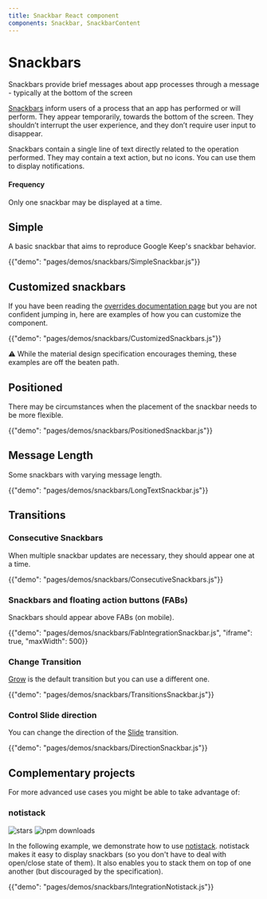 ```yaml
---
title: Snackbar React component
components: Snackbar, SnackbarContent
---
```


# Snackbars

<p class="description">Snackbars provide brief messages about app processes through a message - typically at the bottom of the screen</p>

[Snackbars](https://material.io/design/components/snackbars.html) inform users of a process that an app has performed or will perform. They appear temporarily, towards the bottom of the screen. They shouldn’t interrupt the user experience, and they don’t require user input to disappear.

Snackbars contain a single line of text directly related to the operation performed.
They may contain a text action, but no icons. You can use them to display notifications.

#### Frequency

Only one snackbar may be displayed at a time.

## Simple

A basic snackbar that aims to reproduce Google Keep's snackbar behavior.

{{"demo": "pages/demos/snackbars/SimpleSnackbar.js"}}

## Customized snackbars

If you have been reading the [overrides documentation page](/customization/overrides/)
but you are not confident jumping in, here are examples of how you can customize the component.

{{"demo": "pages/demos/snackbars/CustomizedSnackbars.js"}}

⚠️ While the material design specification encourages theming, these examples are off the beaten path.

## Positioned

There may be circumstances when the placement of the snackbar needs to be more flexible.

{{"demo": "pages/demos/snackbars/PositionedSnackbar.js"}}

## Message Length

Some snackbars with varying message length.

{{"demo": "pages/demos/snackbars/LongTextSnackbar.js"}}

## Transitions

### Consecutive Snackbars

When multiple snackbar updates are necessary, they should appear one at a time.

{{"demo": "pages/demos/snackbars/ConsecutiveSnackbars.js"}}

### Snackbars and floating action buttons (FABs)

Snackbars should appear above FABs (on mobile).

{{"demo": "pages/demos/snackbars/FabIntegrationSnackbar.js", "iframe": true, "maxWidth": 500}}

### Change Transition

[Grow](/utils/transitions/#grow) is the default transition but you can use a different one.

{{"demo": "pages/demos/snackbars/TransitionsSnackbar.js"}}

### Control Slide direction

You can change the direction of the [Slide](/utils/transitions/#slide) transition.

{{"demo": "pages/demos/snackbars/DirectionSnackbar.js"}}

## Complementary projects

For more advanced use cases you might be able to take advantage of:

### notistack

![stars](https://img.shields.io/github/stars/iamhosseindhv/notistack.svg?style=social&label=Stars)
![npm downloads](https://img.shields.io/npm/dm/notistack.svg)

In the following example, we demonstrate how to use [notistack](https://github.com/iamhosseindhv/notistack).
notistack makes it easy to display snackbars (so you don't have to deal with open/close state of them).
It also enables you to stack them on top of one another (but discouraged by the specification).

{{"demo": "pages/demos/snackbars/IntegrationNotistack.js"}}
